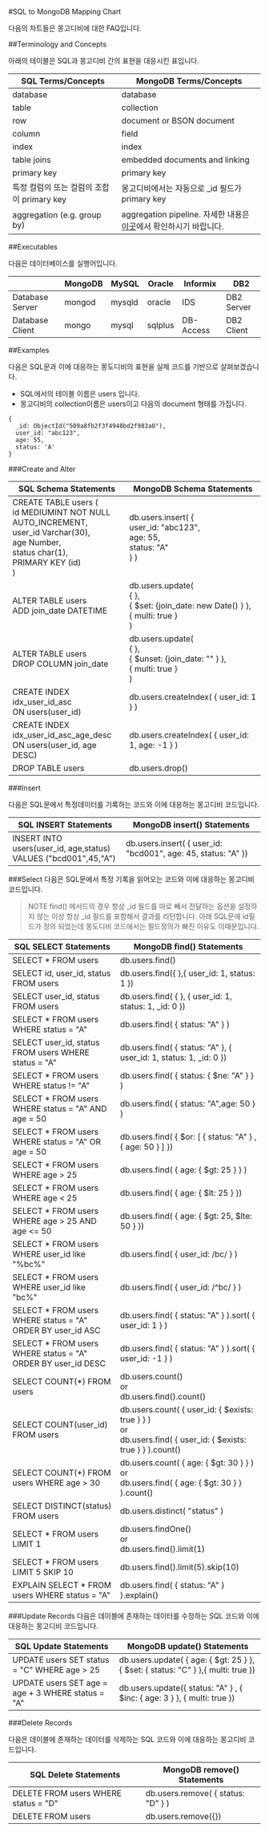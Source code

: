 #SQL to MongoDB Mapping Chart

다음의 차트들은 몽고디비에 대한 FAQ입니다.

##Terminology and Concepts

아래의 테이블은 SQL과 몽고디비 간의 표현을 대응시킨 표입니다.

|SQL Terms/Concepts	| MongoDB Terms/Concepts |
|----------------|----------------|
|database	|database |
|table |	collection|
|row |	document or BSON document| 
|column |	field|
|index |	index|
|table joins	|embedded documents and linking|
|primary key |primary key|
| 특정 컬럼의 또는 컬럼의 조합이 primary key |몽고디비에서는 자동으로 _id 필드가 primary key|
|aggregation (e.g. group by)	|aggregation pipeline. 자세한 내용은 [이곳](https://docs.mongodb.com/manual/reference/sql-aggregation-comparison/)에서 확인하시기 바랍니다.|


##Executables

다음은 데이터베이스를 실행어입니다.

||MongoDB |	MySQL |	Oracle | Informix |	DB2 |
|--------|--------|--------|--------|--------|--------|
|Database Server |	mongod	|mysqld|	oracle|	IDS|	DB2 Server|
|Database Client |	mongo|	mysql|	sqlplus|	DB-Access|	DB2 Client|

##Examples

다음은 SQL문과 이에 대응하는 몽도디비의 표현을 실제 코드를 기반으로 살펴보겠습니다.

- SQL에서의 테이블 이름은 users 입니다.
- 몽고디비의 collection이름은 users이고 다음의 document 형태를 가집니다.
```
{
  _id: ObjectId("509a8fb2f3f4948bd2f983a0"),
  user_id: "abc123",
  age: 55,
  status: 'A'
}
```

###Create and Alter

|SQL Schema Statements	|MongoDB Schema Statements|
|-----|-----|
|CREATE TABLE users (  <br/>id MEDIUMINT NOT NULL<br/>  AUTO_INCREMENT, <br/> user_id Varchar(30),<br/>age Number,<br/>status char(1), <br/> PRIMARY KEY (id) <br/>)| db.users.insert( { <br/>  user_id: "abc123", <br/>    age: 55, <br/>    status: "A" <br/> } ) |
| ALTER TABLE users <br/> ADD join_date DATETIME | db.users.update( <br/>    { }, <br/>    { $set: {join_date: new Date() } },<br/>     { multi: true } <br/>) |
|ALTER TABLE users <br/> DROP COLUMN join_date |db.users.update( <br/>    { }, <br/>    { $unset: {join_date: "" } }, <br/>    { multi: true }<br/>)|
|CREATE INDEX idx_user_id_asc <br/> ON users(user_id) | db.users.createIndex( { user_id: 1 } )|
|CREATE INDEX <br/>       idx_user_id_asc_age_desc <br/>ON users(user_id, age DESC)|db.users.createIndex( { user_id: 1, age: -1 } )|
|DROP TABLE users | db.users.drop()|


###Insert

다음은 SQL문에서 특정데이터를 기록하는 코드와 이에 대응하는 몽고디비 코드입니다.

|SQL INSERT Statements	| MongoDB insert() Statements |
|-----|-----|
|INSERT INTO users(user_id, age,status)<br/> VALUES ("bcd001",45,"A") |db.users.insert(   { user_id: "bcd001", age: 45, status: "A" })|


###Select
다음은 SQL문에서 특정 기록을 읽어오는 코드와 이에 대응하는 몽고디비 코드입니다.

>NOTE
> find() 메서드의 경우 항상 _id 필드를 따로 빼서 전달하는 옵션을 설정하지 않는 이상 항상 _id 필드를 포함해서 결과를 리턴합니다. 아래 SQL문에 id필드가 정의 되었는데 몽도디비 코드에서는 필드정의가 빠진 이유도 이때문입니다.

|SQL SELECT Statements	| MongoDB find() Statements |
|-----|-----|
|SELECT * FROM users | db.users.find()|
| SELECT id, user_id, status FROM users | db.users.find({ },{ user_id: 1, status: 1 })|
| SELECT user_id, status FROM users | db.users.find( { }, { user_id: 1, status: 1, _id: 0 }) |
| SELECT * FROM users WHERE status = "A" | db.users.find( { status: "A" } ) |
| SELECT user_id, status FROM users WHERE status = "A" | db.users.find( { status: "A" }, { user_id: 1, status: 1, _id: 0 })|
|SELECT * FROM users WHERE status != "A" | db.users.find( { status: { $ne: "A" } } )|
| SELECT * FROM users WHERE status = "A" AND age = 50 | db.users.find( { status: "A",age: 50 } ) |
| SELECT * FROM users WHERE status = "A" OR age = 50 | db.users.find( { $or: [ { status: "A" } ,{ age: 50 } ] }) |
| SELECT * FROM users WHERE age > 25| db.users.find( { age: { $gt: 25 } } )|
| SELECT * FROM users WHERE age < 25 | db.users.find( { age: { $lt: 25 } }) |
| SELECT * FROM users WHERE age > 25 AND   age <= 50 | db.users.find( { age: { $gt: 25, $lte: 50 } }) |
| SELECT * FROM users WHERE user_id like "%bc%" | db.users.find( { user_id: /bc/ } ) |
| SELECT * FROM users WHERE user_id like "bc%" |  db.users.find( { user_id: /^bc/ } ) |
| SELECT * FROM users WHERE status = "A" ORDER BY user_id ASC | db.users.find( { status: "A" } ).sort( { user_id: 1 } ) |
| SELECT * FROM users WHERE status = "A" ORDER BY user_id DESC | db.users.find( { status: "A" } ).sort( { user_id: -1 } ) |
| SELECT COUNT(*) FROM users | db.users.count() <br/>or<br/> db.users.find().count()|
| SELECT COUNT(user_id) FROM users | db.users.count( { user_id: { $exists: true } } ) <br/>or<br/> db.users.find( { user_id: { $exists: true } } ).count()|
| SELECT COUNT(*) FROM users WHERE age > 30 | db.users.count( { age: { $gt: 30 } } )<br/>or<br/>db.users.find( { age: { $gt: 30 } } ).count()| 
| SELECT DISTINCT(status) FROM users | db.users.distinct( "status" )|
| SELECT * FROM users LIMIT 1 | db.users.findOne()<br/>or<br/>db.users.find().limit(1)|
| SELECT * FROM users LIMIT 5 SKIP 10 | db.users.find().limit(5).skip(10) |
| EXPLAIN SELECT * FROM users WHERE status = "A"|db.users.find( { status: "A" } ).explain() |

###Update Records
다음은 데이블에 존재하는 데이터를 수정하는 SQL 코드와 이에 대응하는 몽고디비 코드입니다.

|SQL Update Statements	| MongoDB update() Statements|
|-----|-----|
| UPDATE users SET status = "C" WHERE age > 25 | db.users.update( { age: { $gt: 25 } }, { $set: { status: "C" } },{ multi: true }) |
| UPDATE users SET age = age + 3 WHERE status = "A" | db.users.update({ status: "A" } , { $inc: { age: 3 } }, { multi: true }) |

###Delete Records

다음은 데이블에 존재하는 데이터를 삭제하는 SQL 코드와 이에 대응하는 몽고디비 코드입니다.

| SQL Delete Statements	| MongoDB remove() Statements |
|-----|-----|
| DELETE FROM users WHERE status = "D" | db.users.remove( { status: "D" } )|
| DELETE FROM users | db.users.remove({}) |

